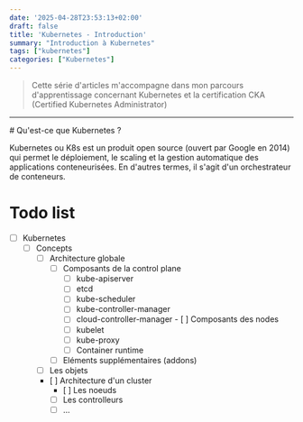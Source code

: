 ```yaml
---
date: '2025-04-28T23:53:13+02:00'
draft: false
title: 'Kubernetes - Introduction'
summary: "Introduction à Kubernetes"
tags: ["kubernetes"]
categories: ["Kubernetes"]
---
```


> Cette série d'articles m'accompagne dans mon parcours d'apprentissage concernant Kubernetes et la certification CKA (Certified Kubernetes Administrator)

---

# Qu'est-ce que Kubernetes ?

Kubernetes ou K8s est un produit open source (ouvert par Google en 2014) qui permet le déploiement, le scaling et la gestion automatique des applications conteneurisées. En d'autres termes, il s'agit d'un orchestrateur de conteneurs.

# Todo list

- [ ] Kubernetes
    - [ ] Concepts
        - [ ] Architecture globale
            - [ ] Composants de la control plane
                - [ ] kube-apiserver
                - [ ] etcd
                - [ ] kube-scheduler
                - [ ] kube-controller-manager
                - [ ] cloud-controller-manager
            - [ ] Composants des nodes
                - [ ] kubelet
                - [ ] kube-proxy
                - [ ] Container runtime
            - [ ] Eléments supplémentaires (addons)
        - [ ] Les objets
        - [ ] Architecture d'un cluster
            - [ ] Les noeuds
            - [ ] Les controlleurs
            - [ ] ...